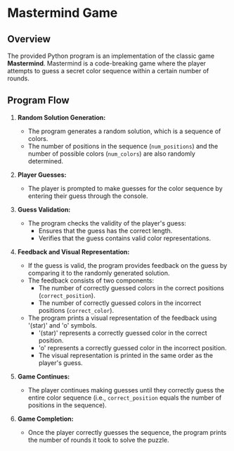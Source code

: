 # Mastermind Game

## Overview

The provided Python program is an implementation of the classic game **Mastermind**. Mastermind is a code-breaking game where the player attempts to guess a secret color sequence within a certain number of rounds.

## Program Flow

1. **Random Solution Generation:**
   - The program generates a random solution, which is a sequence of colors.
   - The number of positions in the sequence (`num_positions`) and the number of possible colors (`num_colors`) are also randomly determined.

2. **Player Guesses:**
   - The player is prompted to make guesses for the color sequence by entering their guess through the console.

3. **Guess Validation:**
   - The program checks the validity of the player's guess:
     - Ensures that the guess has the correct length.
     - Verifies that the guess contains valid color representations.

4. **Feedback and Visual Representation:**
   - If the guess is valid, the program provides feedback on the guess by comparing it to the randomly generated solution.
   - The feedback consists of two components:
     - The number of correctly guessed colors in the correct positions (`correct_position`).
     - The number of correctly guessed colors in the incorrect positions (`correct_color`).
   - The program prints a visual representation of the feedback using '(star)' and 'o' symbols.
	 - '(star)' represents a correctly guessed color in the correct position.
	 - 'o' represents a correctly guessed color in the incorrect position.
	 - The visual representation is printed in the same order as the player's guess.

5. **Game Continues:**
   - The player continues making guesses until they correctly guess the entire color sequence (i.e., `correct_position` equals the number of positions in the sequence).

6. **Game Completion:**
   - Once the player correctly guesses the sequence, the program prints the number of rounds it took to solve the puzzle.
